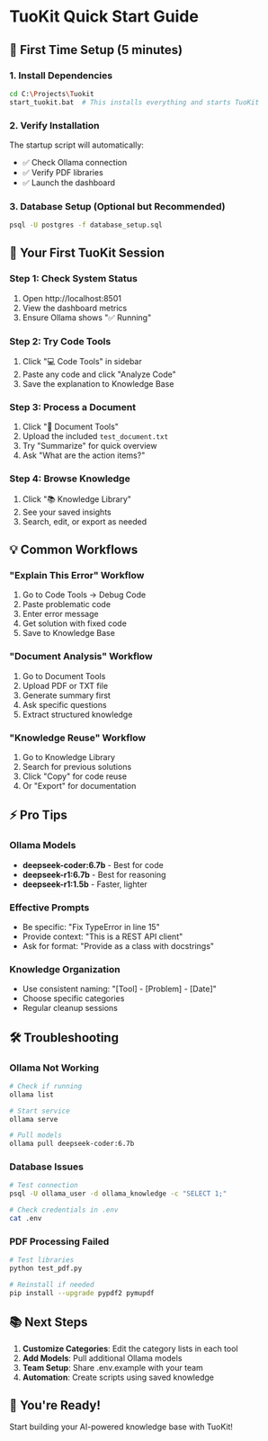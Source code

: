 # TuoKit Quick Start Guide

## 🚀 First Time Setup (5 minutes)

### 1. Install Dependencies
```bash
cd C:\Projects\Tuokit
start_tuokit.bat  # This installs everything and starts TuoKit
```

### 2. Verify Installation
The startup script will automatically:
- ✅ Check Ollama connection
- ✅ Verify PDF libraries
- ✅ Launch the dashboard

### 3. Database Setup (Optional but Recommended)
```bash
psql -U postgres -f database_setup.sql
```

## 🎯 Your First TuoKit Session

### Step 1: Check System Status
1. Open http://localhost:8501
2. View the dashboard metrics
3. Ensure Ollama shows "✅ Running"

### Step 2: Try Code Tools
1. Click "💻 Code Tools" in sidebar
2. Paste any code and click "Analyze Code"
3. Save the explanation to Knowledge Base

### Step 3: Process a Document
1. Click "📄 Document Tools"
2. Upload the included `test_document.txt`
3. Try "Summarize" for quick overview
4. Ask "What are the action items?"

### Step 4: Browse Knowledge
1. Click "📚 Knowledge Library"
2. See your saved insights
3. Search, edit, or export as needed

## 💡 Common Workflows

### "Explain This Error" Workflow
1. Go to Code Tools → Debug Code
2. Paste problematic code
3. Enter error message
4. Get solution with fixed code
5. Save to Knowledge Base

### "Document Analysis" Workflow
1. Go to Document Tools
2. Upload PDF or TXT file
3. Generate summary first
4. Ask specific questions
5. Extract structured knowledge

### "Knowledge Reuse" Workflow
1. Go to Knowledge Library
2. Search for previous solutions
3. Click "Copy" for code reuse
4. Or "Export" for documentation

## ⚡ Pro Tips

### Ollama Models
- **deepseek-coder:6.7b** - Best for code
- **deepseek-r1:6.7b** - Best for reasoning
- **deepseek-r1:1.5b** - Faster, lighter

### Effective Prompts
- Be specific: "Fix TypeError in line 15"
- Provide context: "This is a REST API client"
- Ask for format: "Provide as a class with docstrings"

### Knowledge Organization
- Use consistent naming: "[Tool] - [Problem] - [Date]"
- Choose specific categories
- Regular cleanup sessions

## 🛠️ Troubleshooting

### Ollama Not Working
```bash
# Check if running
ollama list

# Start service
ollama serve

# Pull models
ollama pull deepseek-coder:6.7b
```

### Database Issues
```bash
# Test connection
psql -U ollama_user -d ollama_knowledge -c "SELECT 1;"

# Check credentials in .env
cat .env
```

### PDF Processing Failed
```bash
# Test libraries
python test_pdf.py

# Reinstall if needed
pip install --upgrade pypdf2 pymupdf
```

## 📚 Next Steps

1. **Customize Categories**: Edit the category lists in each tool
2. **Add Models**: Pull additional Ollama models
3. **Team Setup**: Share .env.example with your team
4. **Automation**: Create scripts using saved knowledge

## 🎉 You're Ready!
Start building your AI-powered knowledge base with TuoKit!